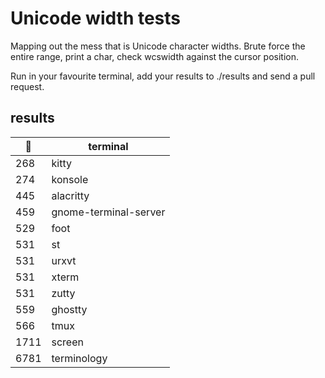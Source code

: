 # Unicode width tests

Mapping out the mess that is Unicode character widths. Brute force the entire range,
print a char, check wcswidth against the cursor position.

Run in your favourite terminal, add your results to ./results and send a pull request.

## results

💩 | terminal
---|----------
268 | kitty
274 | konsole
445 | alacritty
459 | gnome-terminal-server
529 | foot
531 | st
531 | urxvt
531 | xterm
531 | zutty
559 | ghostty
566 | tmux
1711 | screen
6781 | terminology
